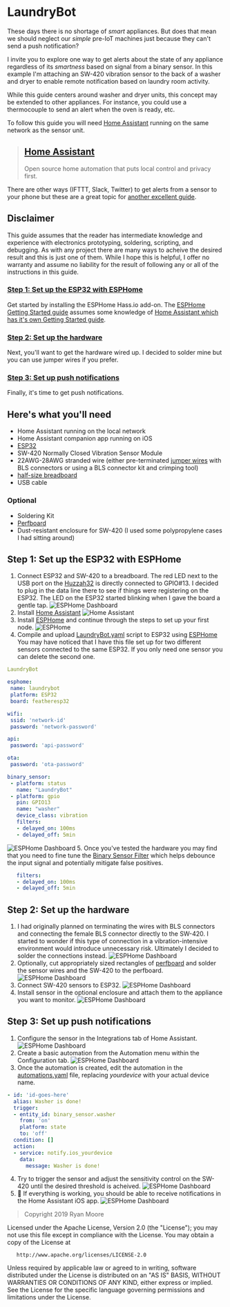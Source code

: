 # LaundryBot
These days there is no shortage of _smart_ appliances. But does that mean we should neglect our _simple_ pre-IoT machines just because they can't send a push notification?

I invite you to explore one way to get alerts about the state of any appliance regardless of its _smartness_ based on signal from a binary sensor. In this example I'm attaching an SW-420 vibration sensor to the back of a washer and dryer to enable remote notification based on laundry room activity. 

While this guide centers around washer and dryer units, this concept may be extended to other appliances. For instance, you could use a thermocouple to send an alert when the oven is ready, etc.

To follow this guide you will need [Home Assistant](https://www.home-assistant.io/) running on the same network as the sensor unit.

> ## [Home Assistant](https://www.home-assistant.io/)
> Open source home automation that puts local control and privacy first.

There are other ways (IFTTT, Slack, Twitter) to get alerts from a sensor to your phone but these are a great topic for [another excellent guide](https://github.com/Shmoopty/rpi-appliance-monitor).

## Disclaimer
This guide assumes that the reader has intermediate knowledge and experience with electronics prototyping, soldering, scripting, and debugging. 
As with any project there are many ways to acheive the desired result and this is just one of them. 
While I hope this is helpful, I offer no warranty and assume no liability for the result of following any or all of the instructions in this guide.

### [Step 1: Set up the ESP32 with ESPHome](https://github.com/rmooreID/Home-Assistant-Appliance-Monitor/blob/master/README.md#step-1-set-up-the-esp32-with-esphome-1)
Get started by installing the ESPHome Hass.io add-on. The [ESPHome Getting Started guide](https://esphome.io/guides/getting_started_hassio.html) assumes some knowledge of [Home Assistant which has it's own Getting Started guide](https://www.home-assistant.io/getting-started/).

### [Step 2: Set up the hardware](https://github.com/rmooreID/Home-Assistant-Appliance-Monitor#step-2-set-up-the-hardware-1)
Next, you'll want to get the hardware wired up. I decided to solder mine but you can use jumper wires if you prefer.

### [Step 3: Set up push notifications](https://github.com/rmooreID/Home-Assistant-Appliance-Monitor#step-3-set-up-push-notifications-1)
Finally, it's time to get push notifications.

## Here's what you'll need
- Home Assistant running on the local network
- Home Assistant companion app running on iOS
- [ESP32](https://learn.adafruit.com/adafruit-huzzah32-esp32-feather)
- SW-420 Normally Closed Vibration Sensor Module
- 22AWG-28AWG stranded wire (either pre-terminated [jumper wires](https://www.adafruit.com/?q=jumper%20wires) with BLS connectors or using a BLS connector kit and crimping tool)
- [half-size breadboard](https://www.adafruit.com/product/64)
- USB cable
### Optional
- Soldering Kit
- [Perfboard](https://learn.adafruit.com/collins-lab-breadboards-and-perfboards/learn-more)
- Dust-resistant enclosure for SW-420 (I used some polypropylene cases I had sitting around)


## Step 1: Set up the ESP32 with ESPHome
1. Connect ESP32 and SW-420 to a breadboard. The red LED next to the USB port on the [Huzzah32](https://learn.adafruit.com/adafruit-huzzah32-esp32-feather/pinouts) is directly connected to GPIO#13. I decided to plug in the data line there to see if things were registering on the ESP32. The LED on the ESP32 started blinking when I gave the board a gentle tap.
![ESPHome Dashboard](./assets/laundrybot-0.png)
2. Install [Home Assistant](https://www.home-assistant.io/getting-started/)
![Home Assistant](https://developers.home-assistant.io/img/en/frontend/frontend-hero.png)
3. Install [ESPHome](https://www.home-assistant.io/components/esphome/) and continue through the steps to set up your first node.
![ESPHome](https://esphome.io/_images/hassio_addon.png)
4. Compile and upload [LaundryBot.yaml](./LaundryBot.yaml) script to ESP32 using [ESPHome](https://esphome.io/guides/getting_started_hassio.html)
You may have noticed that I have this file set up for two different sensors connected to the same ESP32. If you only need one sensor you can delete the second one.
```YAML
LaundryBot

esphome:
 name: laundrybot
 platform: ESP32
 board: featheresp32

wifi:
 ssid: 'network-id'
 password: 'network-password'

api:
 password: 'api-password'

ota:
 password: 'ota-password'

binary_sensor:
 - platform: status
   name: "LaundryBot"
 - platform: gpio
   pin: GPIO13
   name: "washer"
   device_class: vibration
   filters:
   - delayed_on: 100ms
   - delayed_off: 5min
```
![ESPHome Dashboard](./assets/laundrybot-9.png)
5. Once you've tested the hardware you may find that you need to fine tune the [Binary Sensor Filter](https://esphome.io/components/binary_sensor/index.html?highlight=binary%20filter#binary-sensor-filters) which helps debounce the input signal and potentially mitigate false positives. 
```YAML
   filters:
   - delayed_on: 100ms
   - delayed_off: 5min
```

## Step 2: Set up the hardware
1. I had originally planned on terminating the wires with BLS connectors and connecting the female BLS connector directly to the SW-420. I started to wonder if this type of connection in a vibration-intensive environment would introduce unnecessary risk. Ultimately I decided to solder the connections instead.
![ESPHome Dashboard](./assets/laundrybot-1.png)
2. Optionally, cut appropriately sized rectangles of [perfboard](https://learn.adafruit.com/collins-lab-breadboards-and-perfboards/learn-more) and solder the sensor wires and the SW-420 to the perfboard.
![ESPHome Dashboard](./assets/laundrybot-2.png)
3. Connect SW-420 sensors to ESP32.
![ESPHome Dashboard](./assets/laundrybot-4.png)
4. Install sensor in the optional enclosure and attach them to the appliance you want to monitor.
![ESPHome Dashboard](./assets/laundrybot-5.png)

## Step 3: Set up push notifications
1. Configure the sensor in the Integrations tab of Home Assistant.
![ESPHome Dashboard](./assets/laundrybot-17.png)
2. Create a basic automation from the Automation menu within the Configuration tab.
![ESPHome Dashboard](./assets/laundrybot-15.png)
3. Once the automation is created, edit the automation in the [automations.yaml](./automations.yaml) file, replacing _yourdevice_ with your actual device name.
```YAML
- id: 'id-goes-here'
  alias: Washer is done!
  trigger:
  - entity_id: binary_sensor.washer
    from: 'on'
    platform: state
    to: 'off'
  condition: []
  action:
  - service: notify.ios_yourdevice
    data:
      message: Washer is done!
```
4. Try to trigger the sensor and adjust the sensitivity control on the SW-420 until the desired threshold is acheived.
![ESPHome Dashboard](./assets/laundrybot-12.png)
5. :tada: If everything is working, you should be able to receive notifications in the Home Assistant iOS app.
![ESPHome Dashboard](./assets/laundrybot-20.png)


> Copyright 2019 Ryan Moore

   Licensed under the Apache License, Version 2.0 (the "License");
   you may not use this file except in compliance with the License.
   You may obtain a copy of the License at

       http://www.apache.org/licenses/LICENSE-2.0

   Unless required by applicable law or agreed to in writing, software
   distributed under the License is distributed on an "AS IS" BASIS,
   WITHOUT WARRANTIES OR CONDITIONS OF ANY KIND, either express or implied.
   See the License for the specific language governing permissions and
   limitations under the License.
